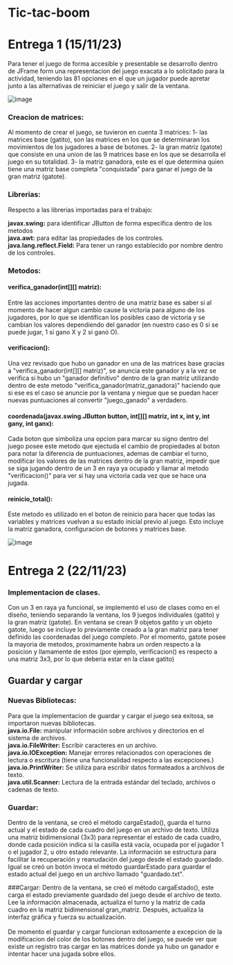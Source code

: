 # Tic-tac-boom

# Entrega 1 (15/11/23)
Para tener el juego de forma accesible y presentable se desarrollo dentro de JFrame form una representacion del juego exacata a lo solicitado para la actividad,
teniendo las 81 opciones en el que un jugador puede apretar junto a las alternativas de reiniciar el juego y salir de la ventana.

![image](https://github.com/Cristo100/Tic-tac-boom/assets/135175850/ff53b9a8-b04b-425c-8267-decaef81df63)

### Creacion de matrices:
Al momento de crear el juego, se tuvieron en cuenta 3 matrices:
1- las matrices base (gatito), son las matrices en los que se determinaran los movimientos de los jugadores a base de botones.
2- la gran matriz (gatote) que consiste en una union de las 9 matrices base en los que se desarrolla el juego en su totalidad.
3- la matriz ganadora, este es el que determina quien tiene una matriz base completa "conquistada" para ganar el juego de la gran matriz (gatote).<br>

### Librerias:
Respecto a las librerias importadas para el trabajo:

**javax.swing:** para identificar JButton de forma especifica dentro de los metodos<br>
**java.awt:** para editar las propiedades de los controles.<br>
**java.lang.reflect.Field:** Para tener un rango establecido por nombre dentro de los controles.<br>

### Metodos:
#### verifica_ganador(int[][] matriz):
Entre las acciones importantes dentro de una matriz base es saber si al momento de hacer algun cambio cause la victoria para alguno de
los jugadores, por lo que se identifican los posibles caso de victoria y se cambian los valores dependiendo del ganador (en nuestro caso es 0 si se puede jugar, 1 si gano X y 2 si ganó O).

#### verificacion():
Una vez revisado que hubo un ganador en una de las matrices base gracias a "verifica_ganador(int[][] matriz)", se anuncia este ganador y a la vez se verifica si hubo un "ganador definitivo" dentro de la gran matriz utilizando dentro de este metodo "verifica_ganador(matriz_ganadora)" haciendo que si ese es el caso se anuncie por la ventana y niegue que se puedan hacer nuevas puntuaciones al convertir "juego_ganado" a verdadero.

#### coordenada(javax.swing.JButton button, int[][] matriz, int x, int y, int gany, int ganx):
Cada boton que simboliza una opcion para marcar su signo dentro del juego posee este metodo que ejectuda el cambio de propiedades al boton para notar la diferencia de puntuaciones, ademas de cambiar el turno, modificar los valores de las matrices dentro de la gran matriz, impedir que se siga jugando dentro de un 3 en raya ya ocupado y llamar al metodo "verificacion()" para ver si hay una victoria cada vez que se hace una jugada.

#### reinicio_total():
Este metodo es utilizado en el boton de reinicio para hacer que todas las variables y matrices vuelvan a su estado inicial previo al juego. Esto incluye la matriz ganadora, configuracion de botones y matrices base.<br>

![image](https://github.com/Cristo100/Tic-tac-boom/assets/135175850/6bb70054-537a-4bac-a020-0207e2918167)


# Entrega 2 (22/11/23)
### Implementacion de clases.
Con un 3 en raya ya funcional, se implementó el uso de clases como en el diseño, teniendo separando la ventana, los 9 juegos individuales (gatito) y la gran matriz (gatote). En ventana se crean 9 objetos gatito y un objeto gatote, luego se incluye lo previamente creado a la gran matriz para tener definido las coordenadas del juego completo. Por el momento, gatote posee la mayoria de metodos, proximamente habra un orden respecto a la posicion y llamamente de estos (por ejemplo, verificacion() es respecto a una matriz 3x3, por lo que deberia estar en la clase gatito)

## Guardar y cargar
### Nuevas Bibliotecas:
Para que la implementacion de guardar y cargar el juego sea exitosa, se importaron nuevas bibliotecas.
<br>
**java.io.File:** manipular información sobre archivos y directorios en el sistema de archivos.
<br>
**java.io.FileWriter:** Escribir caracteres en un archivo.
<br>
**java.io.IOException:** Manejar errores relacionados con operaciones de lectura o escritura (tiene una funcionalidad respecto a las excepciones.)
<br>
**java.io.PrintWriter:** Se utiliza para escribir datos formateados a archivos de texto.
<br>
**java.util.Scanner:** Lectura de la entrada estándar del teclado, archivos o cadenas de texto.


### Guardar:
Dentro de la ventana, se creó el método cargaEstado(),  guarda el turno actual y el estado de cada cuadro del juego en un archivo de texto. Utiliza una matriz bidimensional (3x3) para representar el estado de cada cuadro, donde cada posición indica si la casilla está vacía, ocupada por el jugador 1 o el jugador 2, u otro estado relevante. La información se estructura para facilitar la recuperación y reanudación del juego desde el estado guardado. Igual se creó un botón invoca el método guardarEstado para guardar el estado actual del juego en un archivo llamado "guardado.txt".

###Cargar:
Dentro de la ventana, se creó el método cargaEstado(), este carga el estado previamente guardado del juego desde el archivo de texto. Lee la información almacenada, actualiza el turno y la matriz de cada cuadro en la matriz bidimensional gran_matriz. Después, actualiza la interfaz gráfica y fuerza su actualización.
<br><br>
De momento el guardar y cargar funcionan exitosamente a excepcion de la modificacion del color de los botones dentro del juego, se puede ver que existe un registro tras cargar en las matrices donde ya hubo un ganador e intentar hacer una jugada sobre ellos.
